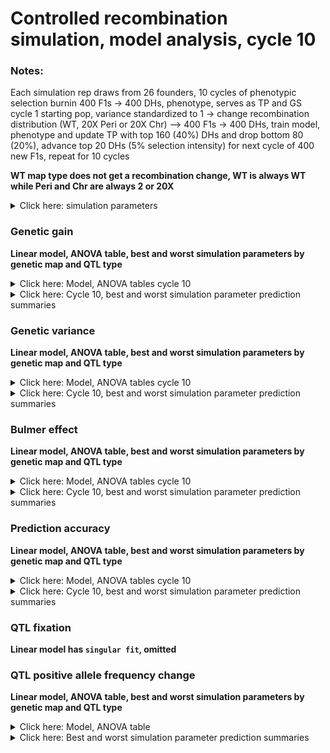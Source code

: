 Controlled recombination simulation, model analysis, cycle 10
================

### Notes:

Each simulation rep draws from 26 founders, 10 cycles of phenotypic
selection burnin 400 F1s -&gt; 400 DHs, phenotype, serves as TP and GS
cycle 1 starting pop, variance standardized to 1 -&gt; change
recombination distribution (WT, 20X Peri or 20X Chr) –&gt; 400 F1s -&gt;
400 DHs, train model, phenotype and update TP with top 160 (40%) DHs and
drop bottom 80 (20%), advance top 20 DHs (5% selection intensity) for
next cycle of 400 new F1s, repeat for 10 cycles

**WT map type does not get a recombination change, WT is always WT while
Peri and Chr are always 2 or 20X**

<details>
<summary>
Click here: simulation parameters
</summary>

#### Variables:

**Recombination:** WT, 2X or 20X  
**Genetic map change:** WT, Pericentromere or Chromosome  
**Repulsion:** 1:5  
**QTL type:** Random or deleterious variant **Heritability:** 0.2 or
0.8  
**QTL per Chr:** 2 or 200  
**Relationship matrix:** genomewide or causal variant

#### Load packages and data

``` r
library(tidyverse)
library(data.table)
library(kableExtra)
library(ggsci)
library(gt)
library(lme4)
library(emmeans)
library(car)
library(broom.mixed)

# anova and summary plot functions
source("/Users/ellietaagen/Desktop/github/cr_simulation/Functions/master_functions/summary_stats_anova.R")
source("/Users/ellietaagen/Desktop/github/cr_simulation/Results/table_view_function.R")

gg <- fread("/Users/ellietaagen/Desktop/github/cr_simulation/Results/BP_F_master_results_csv/f_gg.csv") %>% as.data.frame()
gv <- fread("/Users/ellietaagen/Desktop/github/cr_simulation/Results/BP_F_master_results_csv/f_gv.csv") %>% as.data.frame()
pa <- fread("/Users/ellietaagen/Desktop/github/cr_simulation/Results/BP_F_master_results_csv/f_pa.csv") %>% as.data.frame()
be <- fread("/Users/ellietaagen/Desktop/github/cr_simulation/Results/BP_F_master_results_csv/f_be.csv") %>% as.data.frame()
# be `value` is 2-fold higher than it should be (ASR does not know how to treat VarA/GenicVarA for DH)
be$value <- be$value/2
qtl <- fread("/Users/ellietaagen/Desktop/github/cr_simulation/Results/BP_F_master_results_csv/f_qtl.csv") %>% as.data.frame()
qtl_af <- fread("/Users/ellietaagen/Desktop/github/cr_simulation/Results/BP_F_master_results_csv/f_qtl_af.csv") %>% as.data.frame()
```

**Data frames**

gg: population’s genetic gain  
gv: additive genetic variance of population  
pa: prediction accuracy of genomic selection  
be: Bulmer effect (varA/genicVarA)  
qtl: positive and negative effect QTL fixation ratio  
qtl\_af: change in QTL negative allele frequency, subset by small (Q1),
medium, or large (Q3) effect size

**Columns**

**rep** is 1:number of reps simulation was run  
**cycle** designates founder / burnin (0), and GS cycle 1:10  
**value** is the raw response variable measurement, (or average after
summary function, grouped by legend and cycle, of all rep)  
**Matrix** is the relationship matrix used in RRBLUP, genomewide or
causal variant  
**Pop** is the full founder set (F) or biparental (bp)  
**Recombination** is the scale of map change, 2 or 20X  
**H2** is the broad sense heritability  
**QTL** is the number of QTL per chromosome  
**QTL\_type** is R or DV, random or deleterious variant  
**Map\_Type** is the WT, Pericentromere, or Chromosome-wide change to
the genetic map, given a Recombination scale  
**Repulsion** is 1:5 representing different coupling and replusion
ratios

-   1: Additive effect signs are positive for all QTL (select against
    minor allele)

-   2: Random 2/3 of additive effect signs are positive and 1/3 are
    negative for QTL

-   3: Random 1/2 of additive effect signs are positive and 1/2 are
    negative for QTL

-   4: 1/2 of additive effect signs are positive and 1/2 are negative
    for QTL, alternating positive or negative each QTL

-   5: Random 1/3 of additive effect signs are positive and 2/3 are
    negative for QTL (most selection for minor allele)

</details>

### Genetic gain

**Linear model, ANOVA table, best and worst simulation parameters by
genetic map and QTL type**

<details>
<summary>
Click here: Model, ANOVA tables cycle 10
</summary>

**Note:** filtered for cycle 6 or cycle 10 observations. See .Rmd file
for code.

`response variable ~ (map type + recombination + QTL per Chr + H2 + repulsion + matrix + QTL type)^2 + (1|rep)`

ANOVA table, cycle 10:

    ## Analysis of Deviance Table (Type II Wald chisquare tests)
    ## 
    ## Response: value
    ##                              Chisq Df Pr(>Chisq)    
    ## Map_type                   17.4836  2  0.0001598 ***
    ## Recombination              27.9115  1  1.270e-07 ***
    ## QTL                     69342.8187  1  < 2.2e-16 ***
    ## H2                      47495.4618  1  < 2.2e-16 ***
    ## Repulsion               53002.8238  4  < 2.2e-16 ***
    ## Matrix                   6608.9818  1  < 2.2e-16 ***
    ## QTL_type                  756.9646  1  < 2.2e-16 ***
    ## Map_type:Recombination     29.2230  2  4.511e-07 ***
    ## Map_type:QTL               29.1559  2  4.665e-07 ***
    ## Map_type:H2                89.4358  2  < 2.2e-16 ***
    ## Map_type:Repulsion         52.8155  8  1.171e-08 ***
    ## Map_type:Matrix           173.8639  2  < 2.2e-16 ***
    ## Map_type:QTL_type          18.6364  2  8.978e-05 ***
    ## Recombination:QTL           0.0692  1  0.7924825    
    ## Recombination:H2           19.3244  1  1.103e-05 ***
    ## Recombination:Repulsion    55.1625  4  3.004e-11 ***
    ## Recombination:Matrix      111.8359  1  < 2.2e-16 ***
    ## Recombination:QTL_type      9.8184  1  0.0017277 ** 
    ## QTL:H2                  33239.7357  1  < 2.2e-16 ***
    ## QTL:Repulsion           20158.2196  4  < 2.2e-16 ***
    ## QTL:Matrix                132.6092  1  < 2.2e-16 ***
    ## QTL:QTL_type              177.4185  1  < 2.2e-16 ***
    ## H2:Repulsion             1238.3575  4  < 2.2e-16 ***
    ## H2:Matrix                  50.8971  1  9.734e-13 ***
    ## H2:QTL_type                84.4262  1  < 2.2e-16 ***
    ## Repulsion:Matrix         1053.9478  4  < 2.2e-16 ***
    ## Repulsion:QTL_type        165.3248  4  < 2.2e-16 ***
    ## Matrix:QTL_type            31.1773  1  2.355e-08 ***
    ## ---
    ## Signif. codes:  0 '***' 0.001 '**' 0.01 '*' 0.05 '.' 0.1 ' ' 1

</details>
<details>
<summary>
Click here: Cycle 10, best and worst simulation parameter prediction
summaries
</summary>

#### Cycle 10, WT map

![](master_results_ASR_models_cycle10_files/figure-gfm/unnamed-chunk-3-1.png)<!-- -->![](master_results_ASR_models_cycle10_files/figure-gfm/unnamed-chunk-3-2.png)<!-- -->![](master_results_ASR_models_cycle10_files/figure-gfm/unnamed-chunk-3-3.png)<!-- -->![](master_results_ASR_models_cycle10_files/figure-gfm/unnamed-chunk-3-4.png)<!-- -->

#### Cycle 10, Pericentromere map

![](master_results_ASR_models_cycle10_files/figure-gfm/unnamed-chunk-4-1.png)<!-- -->![](master_results_ASR_models_cycle10_files/figure-gfm/unnamed-chunk-4-2.png)<!-- -->![](master_results_ASR_models_cycle10_files/figure-gfm/unnamed-chunk-4-3.png)<!-- -->![](master_results_ASR_models_cycle10_files/figure-gfm/unnamed-chunk-4-4.png)<!-- -->

#### Cycle 10, Chromosome map

![](master_results_ASR_models_cycle10_files/figure-gfm/unnamed-chunk-5-1.png)<!-- -->![](master_results_ASR_models_cycle10_files/figure-gfm/unnamed-chunk-5-2.png)<!-- -->![](master_results_ASR_models_cycle10_files/figure-gfm/unnamed-chunk-5-3.png)<!-- -->![](master_results_ASR_models_cycle10_files/figure-gfm/unnamed-chunk-5-4.png)<!-- -->

</details>

### Genetic variance

**Linear model, ANOVA table, best and worst simulation parameters by
genetic map and QTL type**

<details>
<summary>
Click here: Model, ANOVA tables cycle 10
</summary>

**Note:** filtered for cycle 6 or cycle 10 observations. See .Rmd file
for code.

`response variable ~ (map type + recombination + QTL per Chr + H2 + repulsion + matrix + QTL type)^2 + (1|rep)`

    ## boundary (singular) fit: see help('isSingular')

ANOVA table, cycle 10:

    ## Analysis of Deviance Table (Type II Wald chisquare tests)
    ## 
    ## Response: value
    ##                              Chisq Df Pr(>Chisq)    
    ## Map_type                 1787.1225  2  < 2.2e-16 ***
    ## Recombination             723.0802  1  < 2.2e-16 ***
    ## QTL                     43292.4871  1  < 2.2e-16 ***
    ## H2                       4559.8736  1  < 2.2e-16 ***
    ## Repulsion                5749.2764  4  < 2.2e-16 ***
    ## Matrix                   3470.2565  1  < 2.2e-16 ***
    ## QTL_type                  716.8011  1  < 2.2e-16 ***
    ## Map_type:Recombination    355.3263  2  < 2.2e-16 ***
    ## Map_type:QTL             1078.7935  2  < 2.2e-16 ***
    ## Map_type:H2               116.3580  2  < 2.2e-16 ***
    ## Map_type:Repulsion        204.2068  8  < 2.2e-16 ***
    ## Map_type:Matrix           144.6909  2  < 2.2e-16 ***
    ## Map_type:QTL_type          63.3410  2  1.761e-14 ***
    ## Recombination:QTL         361.7722  1  < 2.2e-16 ***
    ## Recombination:H2           11.3351  1  0.0007606 ***
    ## Recombination:Repulsion   123.4045  4  < 2.2e-16 ***
    ## Recombination:Matrix       45.2834  1  1.705e-11 ***
    ## Recombination:QTL_type     11.8542  1  0.0005753 ***
    ## QTL:H2                    407.0931  1  < 2.2e-16 ***
    ## QTL:Repulsion            4555.4160  4  < 2.2e-16 ***
    ## QTL:Matrix                 47.2668  1  6.195e-12 ***
    ## QTL:QTL_type              704.4960  1  < 2.2e-16 ***
    ## H2:Repulsion              265.0598  4  < 2.2e-16 ***
    ## H2:Matrix                 466.3194  1  < 2.2e-16 ***
    ## H2:QTL_type                 3.6266  1  0.0568639 .  
    ## Repulsion:Matrix          178.2702  4  < 2.2e-16 ***
    ## Repulsion:QTL_type         13.0644  4  0.0109652 *  
    ## Matrix:QTL_type            32.1576  1  1.422e-08 ***
    ## ---
    ## Signif. codes:  0 '***' 0.001 '**' 0.01 '*' 0.05 '.' 0.1 ' ' 1

</details>
<details>
<summary>
Click here: Cycle 10, best and worst simulation parameter prediction
summaries
</summary>

#### Cycle 10, WT map

![](master_results_ASR_models_cycle10_files/figure-gfm/unnamed-chunk-8-1.png)<!-- -->![](master_results_ASR_models_cycle10_files/figure-gfm/unnamed-chunk-8-2.png)<!-- -->![](master_results_ASR_models_cycle10_files/figure-gfm/unnamed-chunk-8-3.png)<!-- -->![](master_results_ASR_models_cycle10_files/figure-gfm/unnamed-chunk-8-4.png)<!-- -->

#### Cycle 10, Pericentromere map

![](master_results_ASR_models_cycle10_files/figure-gfm/unnamed-chunk-9-1.png)<!-- -->![](master_results_ASR_models_cycle10_files/figure-gfm/unnamed-chunk-9-2.png)<!-- -->![](master_results_ASR_models_cycle10_files/figure-gfm/unnamed-chunk-9-3.png)<!-- -->![](master_results_ASR_models_cycle10_files/figure-gfm/unnamed-chunk-9-4.png)<!-- -->

#### Cycle 10, Chromosome map

![](master_results_ASR_models_cycle10_files/figure-gfm/unnamed-chunk-10-1.png)<!-- -->![](master_results_ASR_models_cycle10_files/figure-gfm/unnamed-chunk-10-2.png)<!-- -->![](master_results_ASR_models_cycle10_files/figure-gfm/unnamed-chunk-10-3.png)<!-- -->![](master_results_ASR_models_cycle10_files/figure-gfm/unnamed-chunk-10-4.png)<!-- -->

</details>

### Bulmer effect

**Linear model, ANOVA table, best and worst simulation parameters by
genetic map and QTL type**

<details>
<summary>
Click here: Model, ANOVA tables cycle 10
</summary>

**Note:** filtered for cycle 6 or cycle 10 observations. See .Rmd file
for code.

`response variable ~ (map type + recombination + QTL per Chr + H2 + repulsion + matrix + QTL type)^2 + (1|rep)`

    ## fixed-effect model matrix is rank deficient so dropping 1 column / coefficient

ANOVA table, cycle 10:

    ## Analysis of Deviance Table (Type II Wald chisquare tests)
    ## 
    ## Response: value
    ##                              Chisq Df Pr(>Chisq)    
    ## Map_type                  283.5006  2  < 2.2e-16 ***
    ## Recombination             112.6348  1  < 2.2e-16 ***
    ## QTL                       804.3940  1  < 2.2e-16 ***
    ## H2                      18014.8549  1  < 2.2e-16 ***
    ## Repulsion               35298.4123  4  < 2.2e-16 ***
    ## Matrix                   1272.5126  1  < 2.2e-16 ***
    ## QTL_type                    1.4461  1    0.22915    
    ## Map_type:Recombination     95.3983  2  < 2.2e-16 ***
    ## Map_type:QTL              108.9090  2  < 2.2e-16 ***
    ## Map_type:H2                57.0505  2  4.089e-13 ***
    ## Map_type:Repulsion         45.8449  8  2.544e-07 ***
    ## Map_type:Matrix            54.7342  2  1.302e-12 ***
    ## Map_type:QTL_type          19.6860  2  5.312e-05 ***
    ## Recombination:QTL          36.5648  1  1.477e-09 ***
    ## Recombination:H2           24.3517  1  8.026e-07 ***
    ## Recombination:Repulsion    12.7153  4    0.01275 *  
    ## Recombination:Matrix       32.0628  1  1.493e-08 ***
    ## Recombination:QTL_type      1.5575  1    0.21203    
    ## QTL:H2                   2200.6151  1  < 2.2e-16 ***
    ## QTL:Repulsion            8544.5213  4  < 2.2e-16 ***
    ## QTL:Matrix                          0               
    ## QTL:QTL_type               24.0027  1  9.620e-07 ***
    ## H2:Repulsion             5604.3104  4  < 2.2e-16 ***
    ## H2:Matrix                   0.0000  1    0.99935    
    ## H2:QTL_type                95.0250  1  < 2.2e-16 ***
    ## Repulsion:Matrix          961.7626  4  < 2.2e-16 ***
    ## Repulsion:QTL_type        564.4787  4  < 2.2e-16 ***
    ## Matrix:QTL_type            63.8338  1  1.354e-15 ***
    ## ---
    ## Signif. codes:  0 '***' 0.001 '**' 0.01 '*' 0.05 '.' 0.1 ' ' 1

</details>
<details>
<summary>
Click here: Cycle 10, best and worst simulation parameter prediction
summaries
</summary>

#### Cycle 10, WT map

![](master_results_ASR_models_cycle10_files/figure-gfm/unnamed-chunk-13-1.png)<!-- -->![](master_results_ASR_models_cycle10_files/figure-gfm/unnamed-chunk-13-2.png)<!-- -->![](master_results_ASR_models_cycle10_files/figure-gfm/unnamed-chunk-13-3.png)<!-- -->![](master_results_ASR_models_cycle10_files/figure-gfm/unnamed-chunk-13-4.png)<!-- -->

#### Cycle 10, Pericentromere map

![](master_results_ASR_models_cycle10_files/figure-gfm/unnamed-chunk-14-1.png)<!-- -->![](master_results_ASR_models_cycle10_files/figure-gfm/unnamed-chunk-14-2.png)<!-- -->![](master_results_ASR_models_cycle10_files/figure-gfm/unnamed-chunk-14-3.png)<!-- -->![](master_results_ASR_models_cycle10_files/figure-gfm/unnamed-chunk-14-4.png)<!-- -->

#### Cycle 10, Chromosome map

![](master_results_ASR_models_cycle10_files/figure-gfm/unnamed-chunk-15-1.png)<!-- -->![](master_results_ASR_models_cycle10_files/figure-gfm/unnamed-chunk-15-2.png)<!-- -->![](master_results_ASR_models_cycle10_files/figure-gfm/unnamed-chunk-15-3.png)<!-- -->![](master_results_ASR_models_cycle10_files/figure-gfm/unnamed-chunk-15-4.png)<!-- -->

</details>

### Prediction accuracy

**Linear model, ANOVA table, best and worst simulation parameters by
genetic map and QTL type**

<details>
<summary>
Click here: Model, ANOVA tables cycle 10
</summary>

**Note:** filtered for cycle 6 or cycle 10 observations. See .Rmd file
for code.

`response variable ~ (map type + recombination + QTL per Chr + H2 + repulsion + matrix + QTL type)^2 + (1|rep)`

    ## fixed-effect model matrix is rank deficient so dropping 1 column / coefficient

    ## boundary (singular) fit: see help('isSingular')

ANOVA table, cycle 10:

    ## Analysis of Deviance Table (Type II Wald chisquare tests)
    ## 
    ## Response: value
    ##                              Chisq Df Pr(>Chisq)    
    ## Map_type                   22.5904  2  1.243e-05 ***
    ## Recombination              16.4655  1  4.954e-05 ***
    ## QTL                     12777.1672  1  < 2.2e-16 ***
    ## H2                      41250.5010  1  < 2.2e-16 ***
    ## Repulsion                3650.3679  4  < 2.2e-16 ***
    ## Matrix                   2429.6476  1  < 2.2e-16 ***
    ## QTL_type                  231.3494  1  < 2.2e-16 ***
    ## Map_type:Recombination     28.9159  2  5.260e-07 ***
    ## Map_type:QTL               69.9379  2  6.504e-16 ***
    ## Map_type:H2                 6.7443  2   0.034315 *  
    ## Map_type:Repulsion         14.2120  8   0.076405 .  
    ## Map_type:Matrix           137.9069  2  < 2.2e-16 ***
    ## Map_type:QTL_type           9.4468  2   0.008885 ** 
    ## Recombination:QTL          33.6729  1  6.520e-09 ***
    ## Recombination:H2            0.3249  1   0.568694    
    ## Recombination:Repulsion     0.6902  4   0.952537    
    ## Recombination:Matrix       57.0471  1  4.255e-14 ***
    ## Recombination:QTL_type      5.4186  1   0.019923 *  
    ## QTL:H2                   5755.9031  1  < 2.2e-16 ***
    ## QTL:Repulsion             251.4932  4  < 2.2e-16 ***
    ## QTL:Matrix                          0               
    ## QTL:QTL_type               96.0096  1  < 2.2e-16 ***
    ## H2:Repulsion               62.7645  4  7.606e-13 ***
    ## H2:Matrix                 913.4720  1  < 2.2e-16 ***
    ## H2:QTL_type                 2.6504  1   0.103526    
    ## Repulsion:Matrix          129.3546  4  < 2.2e-16 ***
    ## Repulsion:QTL_type         30.3812  4  4.093e-06 ***
    ## Matrix:QTL_type           105.8726  1  < 2.2e-16 ***
    ## ---
    ## Signif. codes:  0 '***' 0.001 '**' 0.01 '*' 0.05 '.' 0.1 ' ' 1

</details>
<details>
<summary>
Click here: Cycle 10, best and worst simulation parameter prediction
summaries
</summary>

#### Cycle 10, WT map

![](master_results_ASR_models_cycle10_files/figure-gfm/unnamed-chunk-18-1.png)<!-- -->![](master_results_ASR_models_cycle10_files/figure-gfm/unnamed-chunk-18-2.png)<!-- -->![](master_results_ASR_models_cycle10_files/figure-gfm/unnamed-chunk-18-3.png)<!-- -->![](master_results_ASR_models_cycle10_files/figure-gfm/unnamed-chunk-18-4.png)<!-- -->

#### Cycle 10, Pericentromere map

![](master_results_ASR_models_cycle10_files/figure-gfm/unnamed-chunk-19-1.png)<!-- -->![](master_results_ASR_models_cycle10_files/figure-gfm/unnamed-chunk-19-2.png)<!-- -->![](master_results_ASR_models_cycle10_files/figure-gfm/unnamed-chunk-19-3.png)<!-- -->![](master_results_ASR_models_cycle10_files/figure-gfm/unnamed-chunk-19-4.png)<!-- -->

#### Cycle 10, Chromosome map

![](master_results_ASR_models_cycle10_files/figure-gfm/unnamed-chunk-20-1.png)<!-- -->![](master_results_ASR_models_cycle10_files/figure-gfm/unnamed-chunk-20-2.png)<!-- -->![](master_results_ASR_models_cycle10_files/figure-gfm/unnamed-chunk-20-3.png)<!-- -->![](master_results_ASR_models_cycle10_files/figure-gfm/unnamed-chunk-20-4.png)<!-- -->

</details>

### QTL fixation

**Linear model has `singular fit`, omitted**

### QTL positive allele frequency change

**Linear model, ANOVA table, best and worst simulation parameters by
genetic map and QTL type**

<details>
<summary>
Click here: Model, ANOVA table
</summary>

**Note:** total cycle change observations. See .Rmd file for code.

`response variable ~ (map type + recombination + QTL per Chr + H2 + repulsion + matrix + QTL type + allele)^2 + (1|rep)`

ANOVA table:

    ## Analysis of Deviance Table (Type II Wald chisquare tests)
    ## 
    ## Response: value
    ##                              Chisq Df Pr(>Chisq)    
    ## Map_type                    7.5916  2  0.0224654 *  
    ## Recombination              13.8127  1  0.0002020 ***
    ## QTL                     72156.0864  1  < 2.2e-16 ***
    ## H2                          4.8586  1  0.0275086 *  
    ## Repulsion               31640.6715  4  < 2.2e-16 ***
    ## Matrix                   2645.3858  1  < 2.2e-16 ***
    ## QTL_type                  366.9488  1  < 2.2e-16 ***
    ## Allele                   4355.9982  2  < 2.2e-16 ***
    ## Map_type:Recombination      6.6114  2  0.0366740 *  
    ## Map_type:QTL                2.5264  2  0.2827471    
    ## Map_type:H2                13.8616  2  0.0009772 ***
    ## Map_type:Repulsion          2.6898  8  0.9522909    
    ## Map_type:Matrix            19.9313  2  4.699e-05 ***
    ## Map_type:QTL_type           1.7159  2  0.4240226    
    ## Map_type:Allele             2.1492  4  0.7083346    
    ## Recombination:QTL           2.3565  1  0.1247642    
    ## Recombination:H2            1.6002  1  0.2058765    
    ## Recombination:Repulsion     4.3689  4  0.3583720    
    ## Recombination:Matrix        9.9975  1  0.0015675 ** 
    ## Recombination:QTL_type      0.4094  1  0.5222764    
    ## Recombination:Allele        5.4240  2  0.0664053 .  
    ## QTL:H2                   1189.9138  1  < 2.2e-16 ***
    ## QTL:Repulsion           25751.5391  4  < 2.2e-16 ***
    ## QTL:Matrix               1475.7672  1  < 2.2e-16 ***
    ## QTL:QTL_type               88.0456  1  < 2.2e-16 ***
    ## QTL:Allele              20841.6066  2  < 2.2e-16 ***
    ## H2:Repulsion               27.3418  4  1.695e-05 ***
    ## H2:Matrix                  48.6184  1  3.109e-12 ***
    ## H2:QTL_type                23.2883  1  1.394e-06 ***
    ## H2:Allele               15462.7855  2  < 2.2e-16 ***
    ## Repulsion:Matrix         1374.6931  4  < 2.2e-16 ***
    ## Repulsion:QTL_type         31.3299  4  2.622e-06 ***
    ## Repulsion:Allele         2253.8078  8  < 2.2e-16 ***
    ## Matrix:QTL_type             9.8533  1  0.0016953 ** 
    ## Matrix:Allele             183.2536  2  < 2.2e-16 ***
    ## QTL_type:Allele            34.6539  2  2.985e-08 ***
    ## ---
    ## Signif. codes:  0 '***' 0.001 '**' 0.01 '*' 0.05 '.' 0.1 ' ' 1

</details>
<details>
<summary>
Click here: Best and worst simulation parameter prediction summaries
</summary>

#### WT map

![](master_results_ASR_models_cycle10_files/figure-gfm/unnamed-chunk-23-1.png)<!-- -->![](master_results_ASR_models_cycle10_files/figure-gfm/unnamed-chunk-23-2.png)<!-- -->![](master_results_ASR_models_cycle10_files/figure-gfm/unnamed-chunk-23-3.png)<!-- -->![](master_results_ASR_models_cycle10_files/figure-gfm/unnamed-chunk-23-4.png)<!-- -->

#### Pericentromere map

![](master_results_ASR_models_cycle10_files/figure-gfm/unnamed-chunk-24-1.png)<!-- -->![](master_results_ASR_models_cycle10_files/figure-gfm/unnamed-chunk-24-2.png)<!-- -->![](master_results_ASR_models_cycle10_files/figure-gfm/unnamed-chunk-24-3.png)<!-- -->![](master_results_ASR_models_cycle10_files/figure-gfm/unnamed-chunk-24-4.png)<!-- -->

#### Chromosome map

![](master_results_ASR_models_cycle10_files/figure-gfm/unnamed-chunk-25-1.png)<!-- -->![](master_results_ASR_models_cycle10_files/figure-gfm/unnamed-chunk-25-2.png)<!-- -->![](master_results_ASR_models_cycle10_files/figure-gfm/unnamed-chunk-25-3.png)<!-- -->![](master_results_ASR_models_cycle10_files/figure-gfm/unnamed-chunk-25-4.png)<!-- -->

</details>
